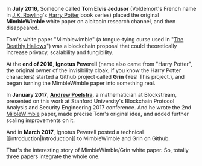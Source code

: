 In **July 2016**, Someone called **Tom Elvis Jedusor** (Voldemort's French name in [J.K. Rowling](https://en.wikipedia.org/wiki/J._K._Rowling)'s [Harry Potter](https://en.wikipedia.org/wiki/Harry_Potter) book series) placed the original **MimbleWimble** white paper on a bitcoin research channel, and then disappeared.

Tom's white paper "Mimblewimble" (a tongue-tying curse used in "[The Deathly Hallows](https://en.wikipedia.org/wiki/Harry_Potter_and_the_Deathly_Hallows)") was a blockchain proposal that could theoretically increase privacy, scalability and fungibility. 

At the **end of 2016**, **Ignotus Peverell** (name also came from "Harry Potter", the original owner of the invisibility cloak, if you know the Harry Potter characters) started a Github project called **Grin** (Yes! This project.), and began turning the MimbleWimble paper into something real.

In **January 2017**, **[Andrew Poelstra](https://www.linkedin.com/in/andrew-poelstra-958a75106)**, a mathematician at Blockstream, presented on this work at Stanford University's Blockchain Protocol Analysis and Security Engineering 2017 conference. And he wrote the 2nd [MilbleWimble](https://download.wpsoftware.net/bitcoin/wizardry/mimblewimble.pdf) paper, made precise Tom's original idea, and added further scaling improvements on it.

And in **March 2017**, Ignotus Peverell posted a technical [[introduction|Introduction]] to MimbleWimble and Grin on Github. 

That's the interesting story of MimbleWimble/Grin white paper. So, totally three papers integrate the whole one.

